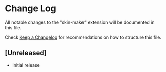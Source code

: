 # Change Log

All notable changes to the "skin-maker" extension will be documented in this file.

Check [Keep a Changelog](http://keepachangelog.com/) for recommendations on how to structure this file.

## [Unreleased]

- Initial release